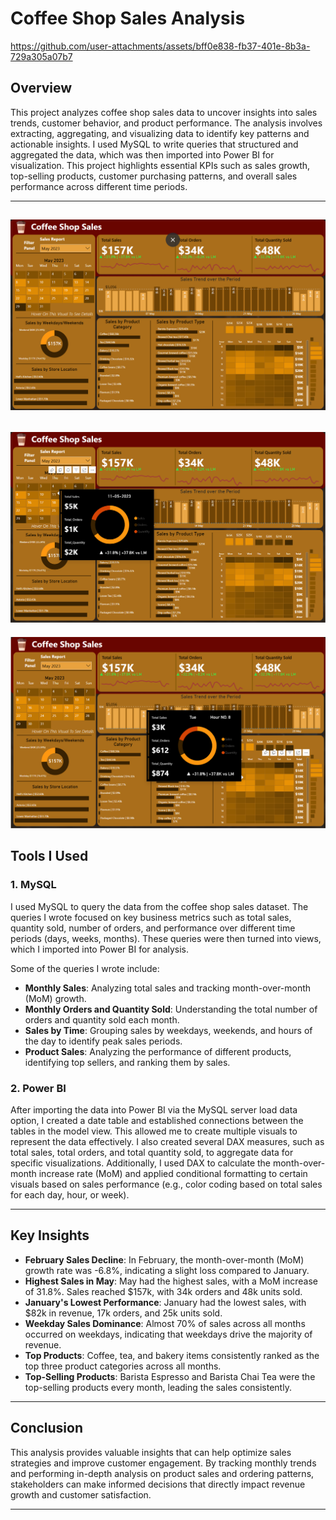 # Coffee Shop Sales Analysis



https://github.com/user-attachments/assets/bff0e838-fb37-401e-8b3a-729a305a07b7



## Overview

This project analyzes coffee shop sales data to uncover insights into sales trends, customer behavior, and product performance. The analysis involves extracting, aggregating, and visualizing data to identify key patterns and actionable insights. I used MySQL to write queries that structured and aggregated the data, which was then imported into Power BI for visualization. This project highlights essential KPIs such as sales growth, top-selling products, customer purchasing patterns, and overall sales performance across different time periods.

---
![Final Dashboard](media/Home.png)
---
![Tooltips for daily sales](media/Tooltip%201.png)
---
![Tooltips for weekly/hourly sales](media/Tooltip%202.png)


## Tools I Used

### 1. MySQL
I used MySQL to query the data from the coffee shop sales dataset. The queries I wrote focused on key business metrics such as total sales, quantity sold, number of orders, and performance over different time periods (days, weeks, months). These queries were then turned into views, which I imported into Power BI for analysis.

Some of the queries I wrote include:
- **Monthly Sales**: Analyzing total sales and tracking month-over-month (MoM) growth.
- **Monthly Orders and Quantity Sold**: Understanding the total number of orders and quantity sold each month.
- **Sales by Time**: Grouping sales by weekdays, weekends, and hours of the day to identify peak sales periods.
- **Product Sales**: Analyzing the performance of different products, identifying top sellers, and ranking them by sales.

### 2. Power BI
After importing the data into Power BI via the MySQL server load data option, I created a date table and established connections between the tables in the model view. This allowed me to create multiple visuals to represent the data effectively. I also created several DAX measures, such as total sales, total orders, and total quantity sold, to aggregate data for specific visualizations. Additionally, I used DAX to calculate the month-over-month increase rate (MoM) and applied conditional formatting to certain visuals based on sales performance (e.g., color coding based on total sales for each day, hour, or week).

---

## Key Insights

- **February Sales Decline**: In February, the month-over-month (MoM) growth rate was -6.8%, indicating a slight loss compared to January.
- **Highest Sales in May**: May had the highest sales, with a MoM increase of 31.8%. Sales reached $157k, with 34k orders and 48k units sold.
- **January's Lowest Performance**: January had the lowest sales, with $82k in revenue, 17k orders, and 25k units sold.
- **Weekday Sales Dominance**: Almost 70% of sales across all months occurred on weekdays, indicating that weekdays drive the majority of revenue.
- **Top Products**: Coffee, tea, and bakery items consistently ranked as the top three product categories across all months.
- **Top-Selling Products**: Barista Espresso and Barista Chai Tea were the top-selling products every month, leading the sales consistently.

---

## Conclusion

This analysis provides valuable insights that can help optimize sales strategies and improve customer engagement. By tracking monthly trends and performing in-depth analysis on product sales and ordering patterns, stakeholders can make informed decisions that directly impact revenue growth and customer satisfaction.

---


